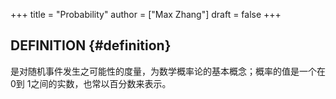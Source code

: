 +++
title = "Probability"
author = ["Max Zhang"]
draft = false
+++

## DEFINITION {#definition}

是对随机事件发生之可能性的度量，为数学概率论的基本概念；概率的值是一个在0到
1之间的实数，也常以百分数来表示。